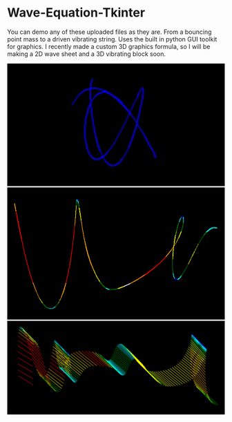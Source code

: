 # Wave-Equation-Tkinter
You can demo any of these uploaded files as they are.
From a bouncing point mass to a driven vibrating string. Uses the built in python GUI toolkit for graphics.
I recently made a custom 3D graphics formula, so I will be making a 2D wave sheet and a 3D vibrating block soon. 


![Silverbox](https://github.com/BryceP-44/Wave-Equation-Tkinter/blob/main/wave%20gif.gif)
![Silverbox](https://github.com/BryceP-44/Wave-Equation-Tkinter/blob/main/for%20github1.png)
![Silverbox](https://github.com/BryceP-44/Wave-Equation-Tkinter/blob/main/for%20github2.png)

